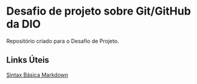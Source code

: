 # Desafio de projeto sobre Git/GitHub da DIO
Repositório criado para o Desafio de Projeto.


## Links Úteis
[Sintax Básica Markdown](https://markdownguide.org/basic-syntax/)
